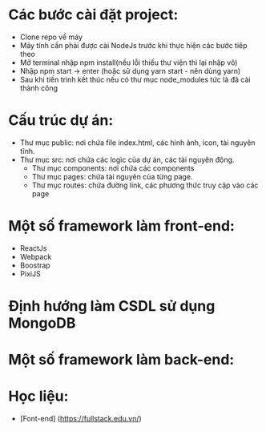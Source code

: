 # Các bước cài đặt project:
* Clone repo về máy
* Máy tính cần phải được cài NodeJs trước khi thực hiện các bước tiêp theo
* Mở terminal nhập npm install(nếu lỗi thiếu thư viện thì lại nhập vô)
* Nhập npm start -> enter (hoặc sử dụng yarn start - nên dùng yarn)
* Sau khi tiến trình kết thúc nếu có thư mục node_modules tức là đã cài thành công

# Cấu trúc dự án:
* Thư mục public: nơi chứa file index.html, các hình ảnh, icon, tài nguyên tĩnh.
* Thư mục src: nơi chứa các logic của dự án, các tài nguyên động.
   - Thư mục components: nơi chứa các components
   - Thư mục pages: chứa tài nguyên của từng page.
   - Thư mục routes: chứa đường link, các phương thức truy cập vào các page

# Một số framework làm front-end:
* ReactJs
* Webpack
* Boostrap
* PixiJS

# Định hướng làm CSDL sử dụng MongoDB

# Một số framework làm back-end: 

# Học liệu: 
* [Font-end] (https://fullstack.edu.vn/)